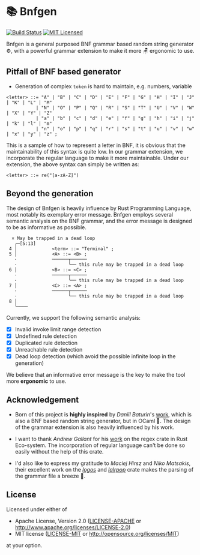# 📚 Bnfgen

[![Build Status][actions-badge]][actions-url]
[![MIT Licensed][mit-badge]][mit-url]

[actions-badge]: https://github.com/Devin-Yeung/bnfgen/actions/workflows/ci.yml/badge.svg?branch=master

[actions-url]: https://github.com/Devin-Yeung/bnfgen/actions/workflows/ci.yml

[mit-badge]: https://img.shields.io/badge/license-MIT-blue.svg

[mit-url]: https://github.com/Devin-Yeung/bnfgen/blob/master/LICENSE-MIT

Bnfgen is a general purposed BNF grammar based random string generator ⚙️,
with a powerful grammar extension to make it more 🪑 ergonomic to use.

## Pitfall of BNF based generator

- Generation of complex `token` is hard to maintain, e.g. numbers, variable

```text
<letter> ::= "A" | "B" | "C" | "D" | "E" | "F" | "G" | "H" | "I" | "J" | "K" | "L" | "M" 
           | "N" | "O" | "P" | "Q" | "R" | "S" | "T" | "U" | "V" | "W" | "X" | "Y" | "Z" 
           | "a" | "b" | "c" | "d" | "e" | "f" | "g" | "h" | "i" | "j" | "k" | "l" | "m" 
           | "n" | "o" | "p" | "q" | "r" | "s" | "t" | "u" | "v" | "w" | "x" | "y" | "z" ;
```

This is a sample of how to represent a letter in BNF, it is obvious that the maintainability of this syntax is quite
low.
In our grammar extension, we incorporate the regular language to make it more maintainable.
Under our extension, the above syntax can simply be written as:

```text
<letter> ::= re("[a-zA-Z]")
```

## Beyond the generation

The design of Bnfgen is heavily influence by Rust Programming Language, most notably its exemplary error message.
Bnfgen employs several semantic analysis on the BNF grammar, and the error message is designed to be as informative as
possible.

```text
  × May be trapped in a dead loop
   ╭─[5:13]
 4 │             <term> ::= "Terminal" ;
 5 │             <A> ::= <B> ;
   ·             ──────┬──────
   ·                   ╰── this rule may be trapped in a dead loop
 6 │             <B> ::= <C> ;
   ·             ──────┬──────
   ·                   ╰── this rule may be trapped in a dead loop
 7 │             <C> ::= <A> ;
   ·             ──────┬──────
   ·                   ╰── this rule may be trapped in a dead loop
 8 │         
   ╰────
```

Currently, we support the following semantic analysis:

- [x] Invalid invoke limit range detection
- [x] Undefined rule detection
- [x] Duplicated rule detection
- [x] Unreachable rule detection
- [x] Dead loop detection (which avoid the possible infinite loop in the generation)

We believe that an informative error message is the key to make the tool more __ergonomic__ to use.

## Acknowledgement

- Born of this project is __highly inspired__ by _Daniil Baturin_'s [work](https://github.com/dmbaturin/bnfgen),
  which is also a BNF based random string generator, but in OCaml 🐫.
  The design of the grammar extension is also heavily influenced by his work.

- I want to thank _Andrew Gallant_ for his [work](https://github.com/rust-lang/regex) on the regex crate in Rust
  Eco-system.
  The incorporation of regular language can't be done so easily without the help of this crate.

- I'd also like to express my gratitude to _Maciej Hirsz_ and _Niko Matsakis_,
  their excellent work on the _[logos](https://github.com/maciejhirsz/logos)_
  and _[lalrpop](https://github.com/maciejhirsz/logos)_ crate makes the parsing of the grammar file a breeze 🍃.

## License

Licensed under either of

* Apache License, Version 2.0
  ([LICENSE-APACHE](LICENSE-APACHE) or http://www.apache.org/licenses/LICENSE-2.0)
* MIT license
  ([LICENSE-MIT](LICENSE-MIT) or http://opensource.org/licenses/MIT)

at your option.